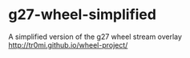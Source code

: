 # g27-wheel-simplified
 A simplified version of the g27 wheel stream overlay
http://tr0mi.github.io/wheel-project/
